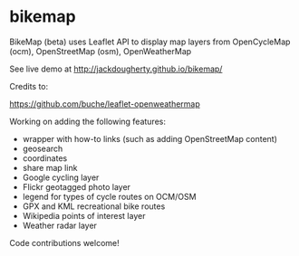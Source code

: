 bikemap
=======

BikeMap (beta) uses Leaflet API to display map layers from OpenCycleMap (ocm), OpenStreetMap (osm), OpenWeatherMap

See live demo at <a href="http://jackdougherty.github.io/bikemap/">http://jackdougherty.github.io/bikemap/</a>

Credits to:

https://github.com/buche/leaflet-openweathermap

Working on adding the following features:

* wrapper with how-to links (such as adding OpenStreetMap content)
* geosearch
* coordinates
* share map link
* Google cycling layer
* Flickr geotagged photo layer
* legend for types of cycle routes on OCM/OSM
* GPX and KML recreational bike routes
* Wikipedia points of interest layer
* Weather radar layer

Code contributions welcome!
